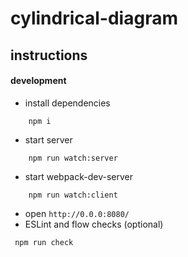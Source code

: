 # cylindrical-diagram

## instructions

#### development
* install dependencies
```
    npm i
```
* start server
```
    npm run watch:server
```
* start webpack-dev-server
```
    npm run watch:client
```
* open `http://0.0.0:8080/`
* ESLint and flow checks (optional)
```
 npm run check
```

